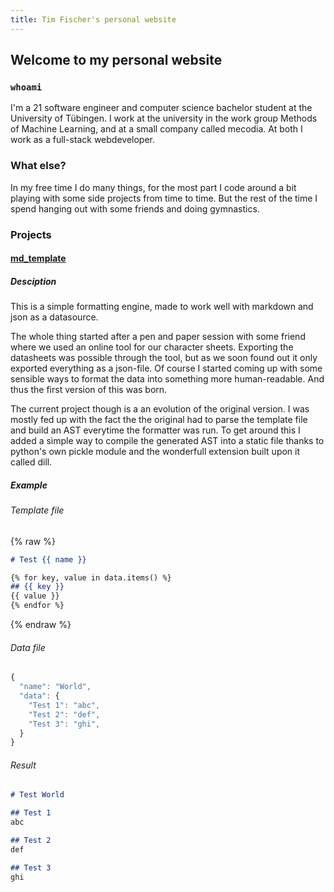 ```yaml
---
title: Tim Fischer's personal website
---
```


## Welcome to my personal website

### `whoami`

I'm a 21 software engineer and computer science bachelor student at the University of Tübingen. I work at the university in the work group Methods of Machine Learning, and at a small company called mecodia. At both I work as a full-stack webdeveloper.

### What else?

In my free time I do many things, for the most part I code around a bit playing with some side projects from time to time. But the rest of the time I spend hanging out with some friends and doing gymnastics.

### Projects

#### [md_template](https://github.com/tim-fi/md_template)

##### Desciption
This is a simple formatting engine, made to work well with markdown and json as a datasource.

The whole thing started after a pen and paper session with some friend where we used an online tool for our character sheets. Exporting the datasheets was possible through the tool, but as we soon found out it only exported everything as a json-file. Of course I started coming up with some sensible ways to format the data into something more human-readable. And thus the first version of this was born.

The current project though is a an evolution of the original version. I was mostly fed up with the fact the the original had to parse the template file and build an AST everytime the formatter was run. To get around this I added a simple way to compile the generated AST into a static file thanks to python's own pickle module and the wonderfull extension built upon it called dill.

##### Example
###### Template file
{% raw %}
```md
# Test {{ name }}

{% for key, value in data.items() %}
## {{ key }}
{{ value }}
{% endfor %}
```
{% endraw %}
###### Data file
```javascript
{
  "name": "World",
  "data": {
    "Test 1": "abc",
    "Test 2": "def",
    "Test 3": "ghi",
  }
}
```
###### Result
```md
# Test World

## Test 1
abc

## Test 2
def

## Test 3
ghi
```
